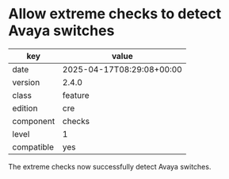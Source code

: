 [//]: # (werk v2)
# Allow extreme checks to detect Avaya switches

key        | value
---------- | ---
date       | 2025-04-17T08:29:08+00:00
version    | 2.4.0
class      | feature
edition    | cre
component  | checks
level      | 1
compatible | yes

The extreme checks now successfully detect Avaya switches.
